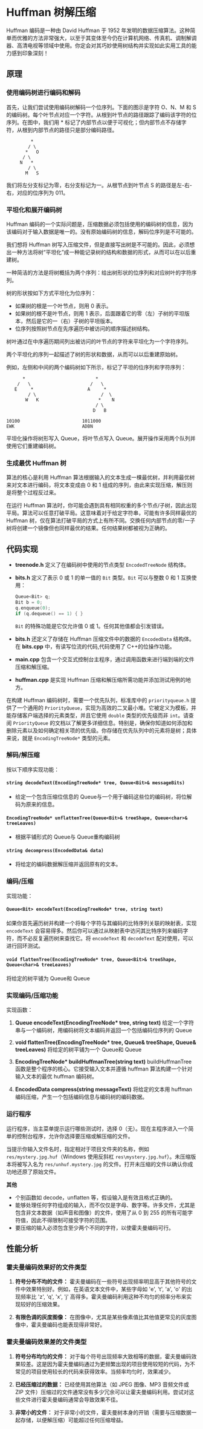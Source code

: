 # Huffman 树解压缩

Huffman 编码是一种由 David Huffman 于 1952 年发明的数据压缩算法。这种简单而优雅的方法非常强大，以至于其变体至今仍在计算机网络、传真机、调制解调器、高清电视等领域中使用。你定会对其巧妙使用树结构并实现如此实用工具的能力感到印象深刻！

## 原理

### 使用编码树进行编码和解码

首先，让我们尝试使用编码树解码一个位序列。下面的图示是字符 O、N、M 和 S 的编码树。每个叶节点对应一个字符。从根到叶节点的路径跟踪了编码该字符的位序列。在图中，我们用 \* 标记了内部节点以便于可视化；但内部节点不存储字符，从根到内部节点的路径只是部分编码路径。

```
         *
        / \
       *   O
      / \
     N   *
        / \
       M   S
```

我们将左分支标记为零，右分支标记为一。从根节点到叶节点 S 的路径是左-右-右，对应的位序列为 011。

### 平坦化和展开编码树

Huffman 编码的一个实际问题是，压缩数据必须包括使用的编码树的信息，因为该编码对于输入数据是唯一的。没有原始编码树的信息，解码位序列是不可能的。

我们想将 Huffman 树写入压缩文件，但是直接写出树是不可能的。因此，必须想出一种方法将树“平坦化”成一种能记录树的结构和数据的形式，从而可以在以后重建树。

一种简洁的方法是将树概括为两个序列：给出树形状的位序列和对应树叶的字符序列。

树的形状按如下方式平坦化为位序列：

- 如果树的根是一个叶节点，则用 0 表示。
- 如果树的根不是叶节点，则用 1 表示，后面跟着它的零（左）子树的平坦版本，然后是它的一（右）子树的平坦版本。
- 位序列按照树节点在先序遍历中被访问的顺序描述树结构。

树叶通过在中序遍历期间列出被访问的叶节点的字符来平坦化为一个字符序列。

两个平坦化的序列一起描述了树的形状和数据，从而可以以后重建原始树。

例如，左侧和中间的两个编码树如下所示，标记了平坦的位序列和字符序列：

```
      *                          *
    /   \                      /   \
   E     *                    A     *
        / \                        /  \
       W   K                      *    N
                                 / \
                                D   B

10100                       1011000
EWK                         ADBN
```

平坦化操作将树形写入 Queue<bit>，将叶节点写入 Queue<char>。展开操作采用两个队列并使用它们重建编码树。

### 生成最优 Huffman 树

算法的核心是利用 Huffman 算法根据输入的文本生成一棵最优树，并利用最优树来对文本进行编码，将文本变成由 0 和 1 组成的序列，由此来实现压缩，解压则是将整个过程反过来。

在运行 Huffman 算法时，你可能会遇到具有相同权重的多个节点/子树，因此出现平局。算法可以任意打破平局。这意味着对于给定字符串，可能有许多同样最优的 Huffman 树，仅在算法打破平局的方式上有所不同。交换任何内部节点的零/一子树将创建一个镜像但也同样最优的结果。任何结果树都被视为正确的。

## 代码实现

- **treenode.h** 定义了在编码树中使用的节点类型 `EncodedTreeNode` 结构体。
- **bits.h** 定义了表示 0 或 1 的单一值的 `Bit` 类型。`Bit` 可以与整数 0 和 1 互换使用：

  ```cpp
  Queue<Bit> q;
  Bit b = 0;
  q.enqueue(0);
  if (q.dequeue() == 1) { }
  ```

  `Bit` 的特殊功能是它仅允许值 0 或 1。任何其他值都会引发错误。

- **bits.h** 还定义了存储在 Huffman 压缩文件中的数据的 `EncodedData` 结构体。在 **bits.cpp** 中，有读写位流的代码,代码使用了 C++的位操作功能。
- **main.cpp** 包含一个交互式控制台主程序，通过调用函数来进行端到端的文件压缩和解压缩。
- **huffman.cpp** 是实现 Huffman 压缩和解压缩所需功能并添加测试用例的地方。

在构建 Huffman 编码树时，需要一个优先队列，标准库中的 `priorityqueue.h` 提供了一个通用的 `PriorityQueue`，实现为高效的二叉最小堆。它被定义为模板，并能存储客户端选择的元素类型，并且它使用 `double` 类型的优先级而非 `int`。请查阅 `PriorityQueue` 的文档以了解更多详细信息。特别是，确保你知道如何添加和删除元素以及如何确定相关项的优先级。你存储在优先队列中的元素将是树；具体来说，就是 `EncodingTreeNode*` 类型的元素。

### 解码/解压缩

按以下顺序实现功能：

#### `string decodeText(EncodingTreeNode* tree, Queue<Bit>& messageBits)`

- 给定一个包含压缩位信息的 Queue<Bit>与一个用于编码这些位的编码树，将位解码为原来的信息。

#### `EncodingTreeNode* unflattenTree(Queue<Bit>& treeShape, Queue<char>& treeLeaves)`

- 根据平铺形式的 Queue<bit>与 Queue<char>重构编码树

#### `string decompress(EncodedData& data)`

- 将给定的编码数据解压缩并返回原有的文本。

### 编码/压缩

实现功能：

#### `Queue<Bit> encodeText(EncodingTreeNode* tree, string text)`

如果你首先遍历树并构建一个将每个字符与其编码的比特序列关联的映射表，实现 `encodeText` 会容易得多。然后你可以通过从映射表中访问其比特序列来编码字符，而不必反复遍历树来查找它。将 `encodeText` 和 `decodeText` 配对使用，可以进行回环测试。

#### `void flattenTree(EncodingTreeNode* tree, Queue<Bit>& treeShape, Queue<char>& treeLeaves)`

将给定的树平铺为 Queue<Bit>和 Queue<char>

### 实现编码/压缩功能

实现函数：

1. **Queue<Bit> encodeText(EncodingTreeNode\* tree, string text)**
   给定一个字符串与一个编码树，用编码树将文本编码并返回一个包括编码位序列的 Queue<Bit>

2. **void flattenTree(EncodingTreeNode\* tree, Queue<Bit>& treeShape, Queue<char>& treeLeaves)**
   将给定的树平铺为一个 Queue<Bit>和 Queue<char>

3. **EncodingTreeNode\* buildHuffmanTree(string text)**
   buildHuffmanTree 函数是整个程序的核心。它接受输入文本并遵循 huffman 算法构建一个针对输入文本的最优 huffman 编码树。

4. **EncodedData compress(string messageText)**
   将给定的文本用 huffman 编码压缩，产生一个包括编码信息与编码树的编码数据。

### 运行程序

运行程序，当主菜单提示运行哪些测试时，选择 0（无）。现在主程序进入一个简单的控制台程序，允许你选择要压缩或解压缩的文件。

当提示你输入文件名时，指定相对于项目文件夹的名称，例如 `res/mystery.jpg.huf`（Windows 使用反斜杠 `res\mystery.jpg.huf`）。未压缩版本将被写入名为 `res/unhuf.mystery.jpg` 的文件。打开未压缩的文件以确认你成功地还原了原始文件。

**其他**

- 个别函数如 decode，unflatten 等，假设输入是有效且格式正确的。
- 能够处理任何字符组成的输入，而不仅仅是字母、数字等。许多文件，尤其是包含非文本数据（如声音和图像）的文件，使用了从 0 到 255 的所有可能字符值，因此不得限制可接受字符的范围。
- 要压缩的输入必须包含至少两个不同的字符，以使霍夫曼编码可行。

## 性能分析

### 霍夫曼编码效果好的文件类型

1. **符号分布不均的文件：** 霍夫曼编码在一些符号出现频率明显高于其他符号的文件中效果特别好。例如，在英语文本文件中，某些字母如 'e', 't', 'a', 'o' 的出现频率比 'z', 'q', 'x', 'j' 高得多。霍夫曼编码利用这种不均匀的频率分布来实现较好的压缩效果。

2. **有限色调的灰度图像：** 在图像中，尤其是某些像素值比其他值更常见的灰度图像中，霍夫曼编码也能表现得非常好。

### 霍夫曼编码效果差的文件类型

1. **符号分布均匀的文件：** 对于每个符号出现频率大致相等的数据，霍夫曼编码效果较差。这是因为霍夫曼编码通过为更频繁出现的项目使用较短的代码，为不常见的项目使用较长的代码来获得效率。当频率均匀时，效果减少。

2. **已经压缩过的数据：** 已经使用其他算法（如 JPEG 图像、MP3 音频文件或 ZIP 文件）压缩过的文件通常没有多少冗余可以让霍夫曼编码利用。尝试对这些文件进行霍夫曼编码通常会导致效果不佳。

3. **非常小的文件：** 对于非常小的文件，霍夫曼树本身的开销（需要与压缩数据一起存储，以便解压缩）可能超过任何压缩增益。
